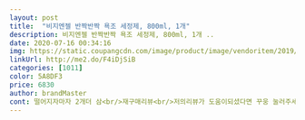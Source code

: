 ```yaml
---
layout: post 
title:  "비지엔젤 반짝반짝 욕조 세정제, 800ml, 1개" 
description: 비지엔젤 반짝반짝 욕조 세정제, 800ml, 1개 ..
date: 2020-07-16 00:34:16 
img: https://static.coupangcdn.com/image/product/image/vendoritem/2019/03/26/4456630134/cf4f55e5-dc89-4045-a17f-79f3547f5bfc.jpg 
linkUrl: http://me2.do/F4iDjSiB 
categories: [1011] 
color: 5A8DF3 
price: 6830 
author: brandMaster 
cont: 떨어지자마자 2개더 삼<br/>재구매리뷰<br/>저의리뷰가 도움이되셨다면 꾸웅 눌러주세요<br/>직접사용해 보고 쓰는 후기<br/>그래서 한번 더 뿌리고 솔로 닦으니 조금 닦이구<br/>그치만 일반 물때나 습곰팡이는 잘닦이네요^^<br/>눈도 안아프고 향도 넘 좋고 우선 사용하기 넘 편하네요<br/>대단히 만족할만한 닦임은 아니지만 이 가격으로선 만족합니다<br/>대박사건이네요  요놈 진짜 물건이긴 물건입니다.<br/><br/>더 놀라운건 진짜 반짝반짝 더하기 뽀드득 소리까지 납니다!<br/>독한 향이 아니라 오히려 퐁글퐁글한 비누향이랄까<br/>뚜껑따서 공기 넣으니 다시 멀쩡해졌네여<br/>매일 물건이 품절이네여<br/>머리가 지끈거엿구 ㅠㅠ 고무장갑안끼고 하는날엔<br/>문열고 환풍기켜놓고해서 전 괜찮았어요<br/> 
---
```

 